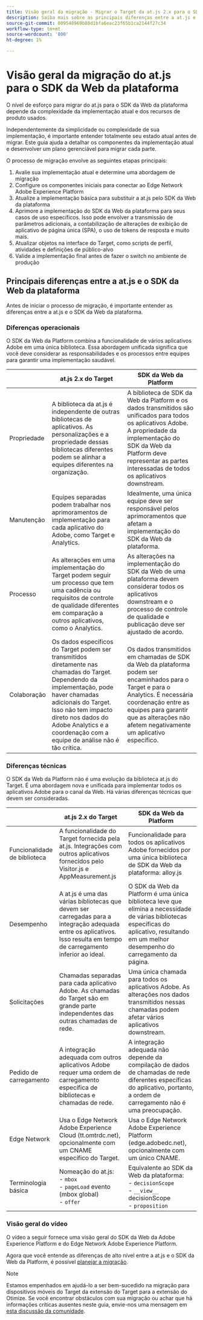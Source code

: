 ```yaml
---
title: Visão geral da migração - Migrar o Target da at.js 2.x para o SDK da Web
description: Saiba mais sobre as principais diferenças entre a at.js e o SDK da Web da plataforma e como planejar seu esforço de migração.
source-git-commit: 009548969b88d1bfa6eac23f65b1ca2144f27c34
workflow-type: tm+mt
source-wordcount: '800'
ht-degree: 1%

---
```


# Visão geral da migração do at.js para o SDK da Web da plataforma

O nível de esforço para migrar do at.js para o SDK da Web da plataforma depende da complexidade da implementação atual e dos recursos de produto usados.

Independentemente da simplicidade ou complexidade de sua implementação, é importante entender totalmente seu estado atual antes de migrar. Este guia ajuda a detalhar os componentes da implementação atual e desenvolver um plano gerenciável para migrar cada parte.

O processo de migração envolve as seguintes etapas principais:

1. Avalie sua implementação atual e determine uma abordagem de migração
1. Configure os componentes iniciais para conectar ao Edge Network Adobe Experience Platform
1. Atualize a implementação básica para substituir a at.js pelo SDK da Web da plataforma
1. Aprimore a implementação do SDK da Web da plataforma para seus casos de uso específicos. Isso pode envolver a transmissão de parâmetros adicionais, a contabilização de alterações de exibição de aplicativo de página única (SPA), o uso de tokens de resposta e muito mais.
1. Atualizar objetos na interface do Target, como scripts de perfil, atividades e definições de público-alvo
1. Valide a implementação final antes de fazer o switch no ambiente de produção

## Principais diferenças entre a at.js e o SDK da Web da plataforma

Antes de iniciar o processo de migração, é importante entender as diferenças entre a at.js e o SDK da Web da plataforma.

### Diferenças operacionais

O SDK da Web da Platform combina a funcionalidade de vários aplicativos Adobe em uma única biblioteca. Essa abordagem unificada significa que você deve considerar as responsabilidades e os processos entre equipes para garantir uma implementação saudável.

| | at.js 2.x do Target | SDK da Web da Platform |
|---|---|---|
| Propriedade | A biblioteca da at.js é independente de outras bibliotecas de aplicativos. As personalizações e a propriedade dessas bibliotecas diferentes podem se alinhar a equipes diferentes na organização. | A biblioteca de SDK da Web da Platform e os dados transmitidos são unificados para todos os aplicativos Adobe. A propriedade da implementação do SDK da Web da Platform deve representar as partes interessadas de todos os aplicativos downstream. |
| Manutenção | Equipes separadas podem trabalhar nos aprimoramentos de implementação para cada aplicativo do Adobe, como Target e Analytics. | Idealmente, uma única equipe deve ser responsável pelos aprimoramentos que afetam a implementação do SDK da Web da plataforma. |
| Processo | As alterações em uma implementação do Target podem seguir um processo que tem uma cadência ou requisitos de controle de qualidade diferentes em comparação a outros aplicativos, como o Analytics. | As alterações na implementação do SDK da Web de uma plataforma devem considerar todos os aplicativos downstream e o processo de controle de qualidade e publicação deve ser ajustado de acordo. |
| Colaboração | Os dados específicos do Target podem ser transmitidos diretamente nas chamadas do Target. Dependendo da implementação, pode haver chamadas adicionais do Target. Isso não tem impacto direto nos dados do Adobe Analytics e a coordenação com a equipe de análise não é tão crítica. | Os dados transmitidos em chamadas de SDK da Web da plataforma podem ser encaminhados para o Target e para o Analytics. É necessária coordenação entre as equipes para garantir que as alterações não afetem negativamente um aplicativo específico. |

### Diferenças técnicas

O SDK da Web da Platform não é uma evolução da biblioteca at.js do Target. É uma abordagem nova e unificada para implementar todos os aplicativos Adobe para o canal da Web. Há várias diferenças técnicas que devem ser consideradas.

| | at.js 2.x do Target | SDK da Web da Platform |
|---|---|---|
| Funcionalidade de biblioteca | A funcionalidade do Target fornecida pela at.js. Integrações com outros aplicativos fornecidos pelo Visitor.js e AppMeasurement.js | Funcionalidade para todos os aplicativos Adobe fornecidos por uma única biblioteca de SDK da Web da plataforma: alloy.js |
| Desempenho | A at.js é uma das várias bibliotecas que devem ser carregadas para a integração adequada entre os aplicativos. Isso resulta em tempo de carregamento inferior ao ideal. | O SDK da Web da Platform é uma única biblioteca leve que elimina a necessidade de várias bibliotecas específicas do aplicativo, resultando em um melhor desempenho do carregamento da página. |
| Solicitações | Chamadas separadas para cada aplicativo Adobe. As chamadas do Target são em grande parte independentes das outras chamadas de rede. | Uma única chamada para todos os aplicativos Adobe. As alterações nos dados transmitidos nessas chamadas podem afetar vários aplicativos downstream. |
| Pedido de carregamento | A integração adequada com outros aplicativos Adobe requer uma ordem de carregamento específica de bibliotecas e chamadas de rede. | A integração adequada não depende da compilação de dados de chamadas de rede diferentes específicas do aplicativo, portanto, a ordem de carregamento não é uma preocupação. |
| Edge Network | Usa o Edge Network Adobe Experience Cloud (tt.omtrdc.net), opcionalmente com um CNAME específico do Target. | Usa o Edge Network Adobe Experience Platform (edge.adobedc.net), opcionalmente com um único CNAME. |
| Terminologia básica | Nomeação do at.js: <br> - `mbox` <br> - `pageLoad` evento (mbox global) <br> - `offer` | Equivalente ao SDK da Web da plataforma: <br> - `decisionScope` <br> - `__view__` decisionScope <br> - `proposition` |

### Visão geral do vídeo

O vídeo a seguir fornece uma visão geral do SDK da Web da Adobe Experience Platform e do Edge Network Adobe Experience Platform.


Agora que você entende as diferenças de alto nível entre a at.js e o SDK da Web da Platform, é possível [planejar a migração](plan-migration.md).

>[!NOTE]
>
>Estamos empenhados em ajudá-lo a ser bem-sucedido na migração para dispositivos móveis do Target da extensão do Target para a extensão do Otimize. Se você encontrar obstáculos com sua migração ou achar que há informações críticas ausentes neste guia, envie-nos uma mensagem em [esta discussão da comunidade](https://experienceleaguecommunities.adobe.com/t5/adobe-experience-platform-data/tutorial-discussion-migrate-target-from-at-js-to-web-sdk/m-p/575587#M463).
